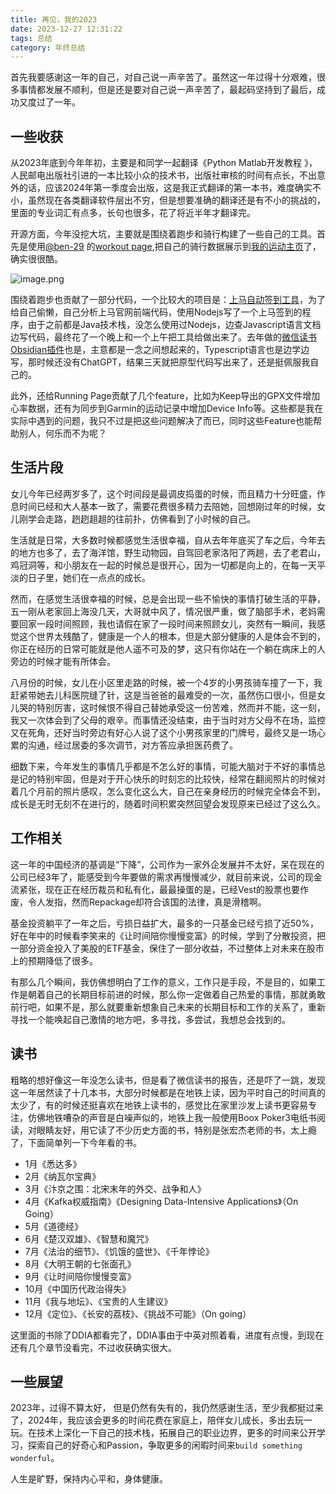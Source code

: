 ```yaml
---
title: 再见，我的2023
date: 2023-12-27 12:31:22
tags: 总结
category: 年终总结
---
```



首先我要感谢这一年的自己，对自己说一声辛苦了。虽然这一年过得十分艰难，很多事情都发展不顺利，但是还是要对自己说一声辛苦了，最起码坚持到了最后，成功又度过了一年。

## 一些收获

从2023年底到今年年初，主要是和同学一起翻译《Python Matlab开发教程 》，人民邮电出版社引进的一本比较小众的技术书，出版社审核的时间有点长，不出意外的话，应该2024年第一季度会出版，这是我正式翻译的第一本书，难度确实不小，虽然现在各类翻译软件层出不穷，但是想要准确的翻译还是有不小的挑战的，里面的专业词汇有点多，长句也很多，花了将近半年才翻译完。

开源方面，今年没挖大坑，主要就是围绕着跑步和骑行构建了一些自己的工具。首先是使用[@ben-29](https://github.com/ben-29) 的[workout page](https://github.com/ben-29/workouts_page),把自己的骑行数据展示到[我的运动主页](https://zhaohongxuan.github.io/workouts/)了，确实很很酷。

![image.png](https://cdn.jsdelivr.net/gh/zhaohongxuan/picgo@master/20231227122237.png)

<!-- more-->

围绕着跑步也贡献了一部分代码，一个比较大的项目是：[上马自动签到工具](https://github.com/zhaohongxuan/shangma_auto_sign)，为了给自己偷懒，自己分析上马官网前端代码，使用Nodejs写了一个上马签到的程序，由于之前都是Java技术栈，没怎么使用过Nodejs，边查Javascript语言文档边写代码，最终花了一个晚上和一个上午把工具给做出来了。去年做的[微信读书Obsidian插件](https://github.com/zhaohongxuan/obsidian-weread-plugin)也是，主意都是一念之间想起来的，Typescript语言也是边学边写，那时候还没有ChatGPT，结果三天就把原型代码写出来了，还是挺佩服我自己的。

此外，还给Running Page贡献了几个feature，比如为Keep导出的GPX文件增加心率数据，还有为同步到Garmin的运动记录中增加Device Info等。这些都是我在实际中遇到的问题，我只不过是把这些问题解决了而已，同时这些Feature也能帮助别人，何乐而不为呢？

## 生活片段

女儿今年已经两岁多了，这个时间段是最调皮捣蛋的时候，而且精力十分旺盛，作息时间已经和大人基本一致了，需要花费很多精力去陪她，回想刚过年的时候，女儿刚学会走路，趔趔趄趄的往前扑，仿佛看到了小时候的自己。

生活就是日常，大多数时候都感觉生活很幸福，自从去年年底买了车之后，今年去的地方也多了，去了海洋馆，野生动物园，自驾回老家洛阳了两趟，去了老君山，鸡冠洞等，和小朋友在一起的时候总是很开心，因为一切都是向上的，在每一天平淡的日子里，她们在一点点的成长。

然而，在感觉生活很幸福的时候，总是会出现一些不愉快的事情打破生活的平静，五一刚从老家回上海没几天，大哥就中风了，情况很严重，做了脑部手术，老妈需要回家一段时间照顾，我也请假在家了一段时间来照顾女儿，突然有一瞬间，我感觉这个世界太残酷了，健康是一个人的根本，但是大部分健康的人是体会不到的，你正在经历的日常可能就是他人遥不可及的梦，这只有你站在一个躺在病床上的人旁边的时候才能有所体会。

八月份的时候，女儿在小区里走路的时候，被一个4岁的小男孩骑车撞了一下，我赶紧带她去儿科医院缝了针，这是当爸爸的最难受的一次，虽然伤口很小，但是女儿哭的特别厉害，这时候恨不得自己替她承受这一份苦难，然而并不能，这一刻，我又一次体会到了父母的艰辛。而事情还没结束，由于当时对方父母不在场，监控又在死角，还好当时旁边有好心人说了这个小男孩家里的门牌号，最终又是一场心累的沟通，经过居委的多次调节，对方答应承担医药费了。

细数下来，今年发生的事情几乎都是不怎么好的事情，可能大脑对于不好的事情总是记的特别牢固，但是对于开心快乐的时刻忘的比较快，经常在翻阅照片的时候对着几个月前的照片感叹，怎么变化这么大，自己在亲身经历的时候完全体会不到，成长是无时无刻不在进行的，随着时间积累突然回望会发现原来已经过了这么久。

## 工作相关

这一年的中国经济的基调是“下降”，公司作为一家外企发展并不太好，呆在现在的公司已经3年了，能感受到今年要做的需求再慢慢减少，就目前来说，公司的现金流紧张，现在正在经历裁员和私有化，最最操蛋的是，已经Vest的股票也要作废，令人发指，然而Repackage却符合该国的法律，真是滑稽啊。

基金投资躺平了一年之后，亏损日益扩大，最多的一只基金已经亏损了近50%，好在年中的时候看李笑来的《让时间陪你慢慢变富》的时候，学到了分散投资，把一部分资金投入了美股的ETF基金，保住了一部分收益，不过整体上对未来在股市上的预期降低了很多。

有那么几个瞬间，我仿佛想明白了工作的意义，工作只是手段，不是目的，如果工作是朝着自己的长期目标前进的时候，那么你一定做着自己热爱的事情，那就勇敢前行吧，如果不是，那么就要重新想象自己未来的长期目标和工作的关系了，重新寻找一个能唤起自己激情的地方吧，多寻找，多尝试，我想总会找到的。

## 读书

粗略的想好像这一年没怎么读书，但是看了微信读书的报告，还是吓了一跳，发现这一年居然读了十几本书，大部分时候都是在地铁上读，因为平时自己的时间真的太少了，有的时候还挺喜欢在地铁上读书的，感觉比在家里沙发上读书更容易专注，仿佛地铁嘈杂的声音是白噪声似的，地铁上我一般使用Boox Poker3电纸书阅读，对眼睛友好，用它读了不少历史方面的书，特别是张宏杰老师的书，太上瘾了，下面简单列一下今年看的书。

- 1月《悉达多》
- 2月《纳瓦尔宝典》
- 3月《汴京之围：北宋末年的外交、战争和人》
- 4月《Kafka权威指南》《Designing Data-Intensive Applications》（On Going）
- 5月《道德经》
- 6月《楚汉双雄》、《智慧和魔咒》
- 7月《法治的细节》、《饥饿的盛世》、《千年悖论》
- 8月《大明王朝的七张面孔》
- 9月《让时间陪你慢慢变富》
- 10月《中国历代政治得失》
- 11月《我与地坛》、《宝贵的人生建议》
- 12月《定位》、《长安的荔枝》、《挑战不可能》（On going）

这里面的书除了DDIA都看完了，DDIA事由于中英对照着看，进度有点慢，到现在还有几个章节没看完，不过收获确实很大。


## 一些展望

2023年，过得不算太好， 但是仍然有失有的，我仍然感谢生活，至少我都挺过来了，2024年，我应该会更多的时间花费在家庭上，陪伴女儿成长，多出去玩一玩。在技术上深化一下自己的技术栈，拓展自己的职业边界，更多的时间来公开学习，探索自己的好奇心和Passion，争取更多的闲暇时间来`build something wonderful`。

人生是旷野，保持内心平和，身体健康。
